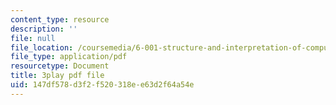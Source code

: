 ```yaml
---
content_type: resource
description: ''
file: null
file_location: /coursemedia/6-001-structure-and-interpretation-of-computer-programs-spring-2005/147df578d3f2f520318ee63d2f64a54e_rCqMiPk1BJE.pdf
file_type: application/pdf
resourcetype: Document
title: 3play pdf file
uid: 147df578-d3f2-f520-318e-e63d2f64a54e
---
```

